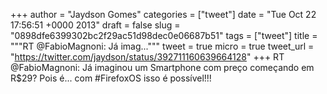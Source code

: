 
+++
author = "Jaydson Gomes"
categories = ["tweet"]
date = "Tue Oct 22 17:56:51 +0000 2013"
draft = false
slug = "0898dfe6399302bc2f29ac51d98dec0e06687b51"
tags = ["tweet"]
title = """RT @FabioMagnoni: Já imag..."""
tweet = true
micro = true
tweet_url = "https://twitter.com/jaydson/status/392711160639664128"
+++
RT @FabioMagnoni: Já imaginou um Smartphone com preço começando em R$29? Pois é... com #FirefoxOS  isso é possível!!!
